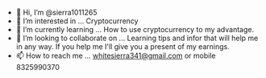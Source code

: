 - 👋 Hi, I’m @sierra1011265
- 👀 I’m interested in ... Cryptocurrency
- 🌱 I’m currently learning ... How to use cryptocurrency to my advantage.
- 💞️ I’m looking to collaborate on ... Learning tips and infor that will help me in any way. If you help me I'll give you a present of my earnings.
- 📫 How to reach me ... whitesierra341@gmail.com or mobile 8325990370

<!---
sierra1011265/sierra1011265 is a ✨ special ✨ repository because its `README.md` (this file) appears on your GitHub profile.
You can click the Preview link to take a look at your changes.
--->
